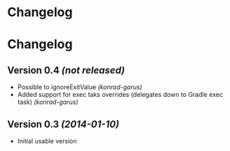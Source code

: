 Changelog
=========

Changelog
=========

Version 0.4 *(not released)*
----------------------------

* Possible to ignoreExitValue _(konrad-garus)_
* Added support for exec taks overrides (delegates down to Gradle exec task) _(konrad-garus)_

Version 0.3 *(2014-01-10)*
--------------------------

* Initial usable version

